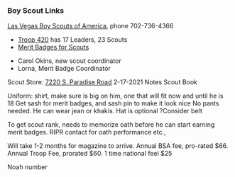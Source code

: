 
### Boy Scout Links
[Las Vegas Boy Scouts of America](https://lvacbsa.org/), phone 702-736-4366

- [Troop 420](https://www.hendersontroop420.com) has 17 Leaders, 23 Scouts
- [Merit Badges for Scouts](https://blog.scoutingmagazine.org/2020/03/20/merit-badges-for-social-distancing/)
 

* Carol Okins, new scout coordinator
* Lorna, Merit Badge Coordinator

Scout Store: [7220 S. Paradise Road](https://lvacbsa.org/trading-post/)
2-17-2021 Notes
Scout Book 

Uniform: shirt, make sure is big on him, one that will fit now and until he is 18
Get sash for merit badges, and sash pin to make it look nice
No pants needed.  He can wear jean or khakis.
Hat is optional
?Consider belt

To get scout rank, needs to memorize oath before he can start earning merit badges.
RIPR contact for oath performance etc.,

Will take 1-2 months for magazine to arrive.
Annual BSA fee, pro-rated $66.  Annual Troop Fee, prorated $60.
1 time national feel $25

Noah number
